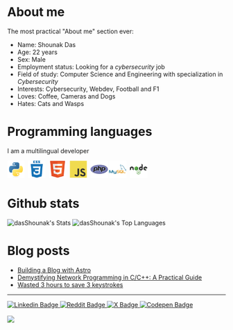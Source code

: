 # About me
The most practical "About me" section ever:
- Name: Shounak Das
- Age: 22 years
- Sex: Male
- Employment status: Looking for a _cybersecurity_ job
- Field of study: Computer Science and Engineering with specialization in _Cybersecurity_
- Interests: Cybersecurity, Webdev, Football and F1
- Loves: Coffee, Cameras and Dogs
- Hates: Cats and Wasps

# Programming languages
I am a multilingual developer
<div>
  <img src="https://github.com/devicons/devicon/blob/master/icons/python/python-original.svg" title="Python" alt="python" width="40" height="40"/>&nbsp;
  <img src="https://github.com/devicons/devicon/blob/master/icons/css3/css3-plain-wordmark.svg"  title="CSS3" alt="CSS" width="40" height="40"/>&nbsp;
  <img src="https://github.com/devicons/devicon/blob/master/icons/html5/html5-original.svg" title="HTML5" alt="HTML" width="40" height="40"/>&nbsp;
  <img src="https://github.com/devicons/devicon/blob/master/icons/javascript/javascript-original.svg" title="JavaScript" alt="JavaScript" width="40" height="40"/>&nbsp;
  <img src="https://github.com/devicons/devicon/blob/master/icons/php/php-original.svg" title="PHP" alt="php" width="40" height="40"/>
  <img src="https://github.com/devicons/devicon/blob/master/icons/mysql/mysql-original-wordmark.svg" title="MySQL"  alt="MySQL" width="40" height="40"/>&nbsp;
  <img src="https://github.com/devicons/devicon/blob/master/icons/nodejs/nodejs-original-wordmark.svg" title="NodeJS" alt="NodeJS" width="40" height="40"/>&nbsp;
</div>

# Github stats
![dasShounak's Stats](https://github-readme-stats.vercel.app/api?username=dasShounak&theme=dark&show_icons=true&hide_border=true&count_private=false)
![dasShounak's Top Languages](https://github-readme-stats.vercel.app/api/top-langs/?username=dasShounak&theme=dark&show_icons=true&hide_border=true&layout=compact)

# Blog posts
<!-- BLOG-POST-LIST:START -->
- [Building a Blog with Astro](https://shounakdas.netlify.app/blog/2023-11-24-building-a-blog-with-astro/)
- [Demystifying Network Programming in C/C++: A Practical Guide](https://shounakdas.netlify.app/blog/2023-11-17-network-programming-basics-in-c-c/)
- [Wasted 3 hours to save 3 keystrokes](https://shounakdas.netlify.app/blog/2023-03-19-wasted-3-hours-to-save-3-keystrokes/)
<!-- BLOG-POST-LIST:END -->

---

<div id="footer" align="left">
  <div id="badges">
    <a href="linkedin.com/in/dasshounak/">
      <img alt="Linkedin Badge" src="https://img.shields.io/badge/linkedin-blue?style=for-the-badge&color=blue">
    </a>
    <a href="https://www.reddit.com/user/dasShounak/">
      <img alt="Reddit Badge" src="https://img.shields.io/badge/reddit-orange?style=for-the-badge&color=orange">
    </a>
    <a href="https://x.com/lordc3rb">
      <img alt="X Badge" src="https://img.shields.io/badge/Twitter-blue?style=for-the-badge"/>
    </a>
    <a href="https://codepen.io/dasshounak/b">
      <img alt="Codepen Badge" src="https://img.shields.io/badge/codepen-grey?style=for-the-badge"/>
    </a>
  </div>
  <br />
  <img src="https://i.giphy.com/media/v1.Y2lkPTc5MGI3NjExN2JxOHhubnk2ZzhlZmNzMHZ4bnJ2ZjJzZHZsaHoyZjhnYm0xbXp2YyZlcD12MV9pbnRlcm5hbF9naWZfYnlfaWQmY3Q9Zw/K6ebxluteo5mz6WhLi/giphy.gif" alt"I almost feel like that was about me" />
</div>
